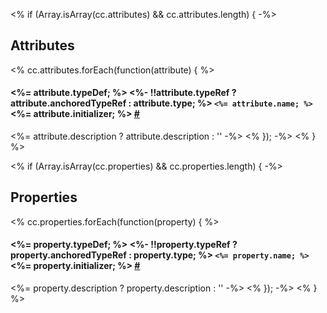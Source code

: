 <% if (Array.isArray(cc.attributes) && cc.attributes.length) { -%>
## Attributes

<% cc.attributes.forEach(function(attribute) { %>
#### <%= attribute.typeDef; %> <%- !!attribute.typeRef ? attribute.anchoredTypeRef : attribute.type; %> `<%= attribute.name; %>` <%= attribute.initializer; %> <a id='<%- attribute.anchor %>' href='#<%- attribute.anchor %>'>#</a>
<%= attribute.description ? attribute.description : '' -%>
<% }); -%>
<% } %>


<% if (Array.isArray(cc.properties) && cc.properties.length) { -%>
## Properties

<% cc.properties.forEach(function(property) { %>
#### <%= property.typeDef; %> <%- !!property.typeRef ? property.anchoredTypeRef : property.type; %> `<%= property.name; %>` <%= property.initializer; %> <a id='<%- property.anchor %>' href='#<%- property.anchor %>'>#</a>
<%= property.description ? property.description : '' -%>
<% }); -%>
<% } %>